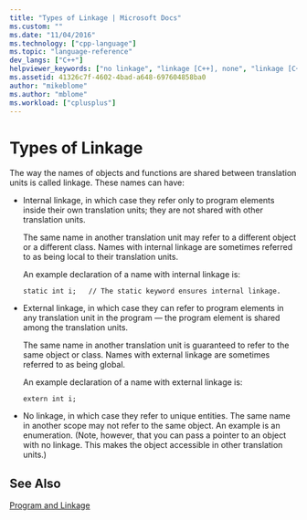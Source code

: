 ```yaml
---
title: "Types of Linkage | Microsoft Docs"
ms.custom: ""
ms.date: "11/04/2016"
ms.technology: ["cpp-language"]
ms.topic: "language-reference"
dev_langs: ["C++"]
helpviewer_keywords: ["no linkage", "linkage [C++], none", "linkage [C++], types of", "types [C++], linkage", "internal linkage, types of linkage", "external linkage, linkage types"]
ms.assetid: 41326c7f-4602-4bad-a648-697604858ba0
author: "mikeblome"
ms.author: "mblome"
ms.workload: ["cplusplus"]
---
```

# Types of Linkage
The way the names of objects and functions are shared between translation units is called linkage. These names can have:  
  
-   Internal linkage, in which case they refer only to program elements inside their own translation units; they are not shared with other translation units.  
  
     The same name in another translation unit may refer to a different object or a different class. Names with internal linkage are sometimes referred to as being local to their translation units.  
  
     An example declaration of a name with internal linkage is:  
  
    ```  
    static int i;   // The static keyword ensures internal linkage.  
    ```  
  
-   External linkage, in which case they can refer to program elements in any translation unit in the program — the program element is shared among the translation units.  
  
     The same name in another translation unit is guaranteed to refer to the same object or class. Names with external linkage are sometimes referred to as being global.  
  
     An example declaration of a name with external linkage is:  
  
    ```  
    extern int i;  
    ```  
  
-   No linkage, in which case they refer to unique entities. The same name in another scope may not refer to the same object. An example is an enumeration. (Note, however, that you can pass a pointer to an object with no linkage. This makes the object accessible in other translation units.)  
  
## See Also  
 [Program and Linkage](../cpp/program-and-linkage-cpp.md)